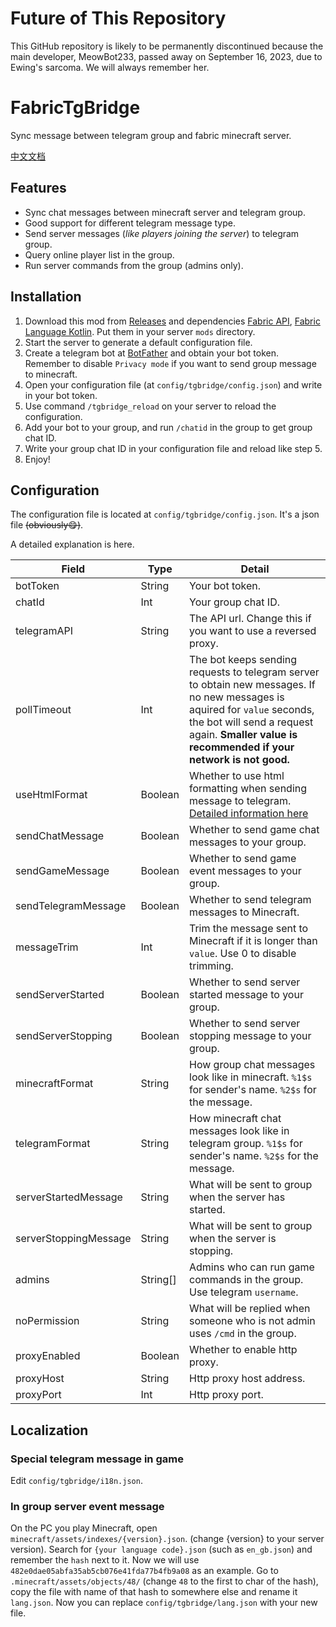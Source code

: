 # Future of This Repository
This GitHub repository is likely to be permanently discontinued because the main developer, MeowBot233, passed away on September 16, 2023, due to Ewing's sarcoma. 
We will always remember her.

# FabricTgBridge

Sync message between telegram group and fabric minecraft server.

[中文文档](./README_ZH.md)

## Features

- Sync chat messages between minecraft server and telegram group.
- Good support for different telegram message type.
- Send server messages (_like players joining the server_) to telegram group.
- Query online player list in the group.
- Run server commands from the group (admins only).

## Installation

1. Download this mod from [Releases](https://github.com/CuteNekoOwO/FabricTgBridge/releases) and dependencies [Fabric API](https://modrinth.com/mod/fabric-api/), [Fabric Language Kotlin](https://modrinth.com/mod/fabric-language-kotlin/). Put them in your server `mods` directory.
2. Start the server to generate a default configuration file.
3. Create a telegram bot at [BotFather](https://t.me/BotFather) and obtain your bot token. Remember to disable `Privacy mode` if you want to send group message to minecraft.
4. Open your configuration file (at `config/tgbridge/config.json`) and write in your bot token.
5. Use command `/tgbridge_reload` on your server to reload the configuration.
6. Add your bot to your group, and run `/chatid` in the group to get group chat ID.
7. Write your group chat ID in your configuration file and reload like step 5.
8. Enjoy!

## Configuration

The configuration file is located at `config/tgbridge/config.json`. It's a json file ~~(obviously😋)~~.

A detailed explanation is here.

| Field | Type | Detail                                                                                                                                                                                                                        |
| ----- | ---- |-------------------------------------------------------------------------------------------------------------------------------------------------------------------------------------------------------------------------------|
| botToken | String | Your bot token.                                                                                                                                                                                                               |
| chatId | Int | Your group chat ID.                                                                                                                                                                                                           |
| telegramAPI | String | The API url. Change this if you want to use a reversed proxy.                                                                                                                                                                 |
| pollTimeout | Int | The bot keeps sending requests to telegram server to obtain new messages. If no new messages is aquired for `value` seconds, the bot will send a request again. **Smaller value is recommended if your network is not good.** |
| useHtmlFormat | Boolean | Whether to use html formatting when sending message to telegram. [Detailed information here](https://core.telegram.org/bots/api#html-style)                                                                                   |
| sendChatMessage | Boolean | Whether to send game chat messages to your group.                                                                                                                                                                             |
| sendGameMessage | Boolean | Whether to send game event messages to your group.                                                                                                                                                                            |
| sendTelegramMessage | Boolean | Whether to send telegram messages to Minecraft.                                                                                                                                                                               |
| messageTrim | Int | Trim the message sent to Minecraft if it is longer than `value`. Use 0 to disable trimming.                                                                                                                                   |
| sendServerStarted | Boolean | Whether to send server started message to your group.                                                                                                                                                                         |
| sendServerStopping | Boolean | Whether to send server stopping message to your group.                                                                                                                                                                        |
| minecraftFormat | String | How group chat messages look like in minecraft. `%1$s` for sender's name. `%2$s` for the message.                                                                                                                             |
| telegramFormat | String | How minecraft chat messages look like in telegram group. `%1$s` for sender's name. `%2$s` for the message.                                                                                                                    |
| serverStartedMessage | String | What will be sent to group when the server has started.                                                                                                                                                                       |
| serverStoppingMessage | String | What will be sent to group when the server is stopping.                                                                                                                                                                       |
| admins | String[] | Admins who can run game commands in the group. Use telegram `username`.                                                                                                                                                       |
| noPermission | String | What will be replied when someone who is not admin uses `/cmd` in the group.                                                                                                                                                  |
| proxyEnabled | Boolean | Whether to enable http proxy.                                                                                                                                                                                                 |
| proxyHost | String | Http proxy host address.                                                                                                                                                                                                      |
| proxyPort | Int | Http proxy port.                                                                                                                                                                                                              |

## Localization

### Special telegram message in game

Edit `config/tgbridge/i18n.json`.

### In group server event message

On the PC you play Minecraft, open `minecraft/assets/indexes/{version}.json`. (change {version} to your server version). Search for `{your language code}.json` (such as `en_gb.json`) and remember the `hash` next to it. Now we will use `482e0dae05abfa35ab5cb076e41fda77b4fb9a08` as an example.
Go to `.minecraft/assets/objects/48/` (change `48` to the first to char of the hash), copy the file with name of that hash to somewhere else and rename it `lang.json`. Now you can replace `config/tgbridge/lang.json` with your new file.
